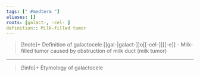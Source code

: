 ```yaml
---
tags: [" #medterm "]
aliases: []
roots: [galact-, -cel- ]
definition:: Milk-filled tumor
---
```

>[!note]+ Definition of galactocele
> [[gal-|galact-]]o[[-cel-]][[-e]] - Milk-filled tumor caused by obstruction of milk duct (milk tumor)
___
>[!info]+ Etymology of galactocele

